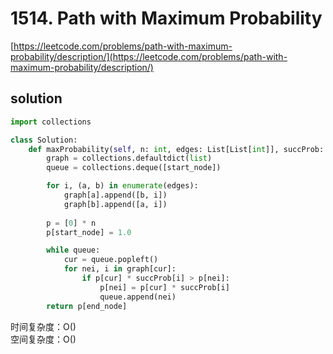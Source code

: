 # 1514. Path with Maximum Probability
[https://leetcode.com/problems/path-with-maximum-probability/description/](https://leetcode.com/problems/path-with-maximum-probability/description/)


## solution

```python
import collections

class Solution:
    def maxProbability(self, n: int, edges: List[List[int]], succProb: List[float], start_node: int, end_node: int) -> float:
        graph = collections.defaultdict(list)
        queue = collections.deque([start_node])

        for i, (a, b) in enumerate(edges):
            graph[a].append([b, i])
            graph[b].append([a, i])
        
        p = [0] * n
        p[start_node] = 1.0

        while queue:
            cur = queue.popleft()
            for nei, i in graph[cur]:
                if p[cur] * succProb[i] > p[nei]:
                    p[nei] = p[cur] * succProb[i]
                    queue.append(nei)
        return p[end_node]
```
时间复杂度：O() <br>
空间复杂度：O()
